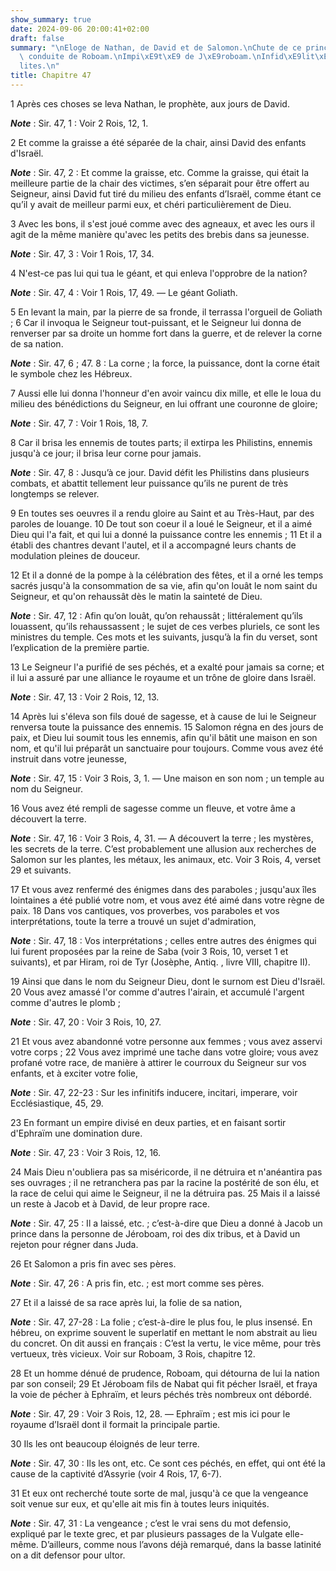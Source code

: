```yaml
---
show_summary: true
date: 2024-09-06 20:00:41+02:00
draft: false
summary: "\nEloge de Nathan, de David et de Salomon.\nChute de ce prince.\nMauvaise\
  \ conduite de Roboam.\nImpi\xE9t\xE9 de J\xE9roboam.\nInfid\xE9lit\xE9 des Isra\xE9\
  lites.\n"
title: Chapitre 47
---
```





1 Après ces choses se leva Nathan, le prophète, aux jours de David.

***Note*** :  Sir. 47, 1 : Voir 2 Rois, 12, 1.

2 Et comme la graisse a été séparée de la chair, ainsi David des enfants d'Israël.

***Note*** :  Sir. 47, 2 : Et comme la graisse, etc. Comme la graisse, qui était la meilleure partie de la chair des victimes, s’en séparait pour être offert au Seigneur, ainsi David fut tiré du milieu des enfants d’Israël, comme étant ce qu’il y avait de meilleur parmi eux, et chéri particulièrement de Dieu.

3 Avec les bons, il s'est joué comme avec des agneaux, et avec les ours il agit de la même manière qu'avec les petits des brebis dans sa jeunesse.

***Note*** :  Sir. 47, 3 : Voir 1 Rois, 17, 34.

4 N'est-ce pas lui qui tua le géant, et qui enleva l'opprobre de la nation?

***Note*** :  Sir. 47, 4 : Voir 1 Rois, 17, 49. ― Le géant Goliath.

5 En levant la main, par la pierre de sa fronde, il terrassa l'orgueil de Goliath ; 6 Car il invoqua le Seigneur tout-puissant, et le Seigneur lui donna de renverser par sa droite un homme fort dans la guerre, et de relever la corne de sa nation.

***Note*** :  Sir. 47, 6 ; 47. 8 : La corne ; la force, la puissance, dont la corne était le symbole chez les Hébreux.

7 Aussi elle lui donna l'honneur d'en avoir vaincu dix mille, et elle le loua du milieu des bénédictions du Seigneur, en lui offrant une couronne de gloire;

***Note*** :  Sir. 47, 7 : Voir 1 Rois, 18, 7.

8 Car il brisa les ennemis de toutes parts; il extirpa les Philistins, ennemis jusqu'à ce jour; il brisa leur corne pour jamais.

***Note*** :  Sir. 47, 8 : Jusqu’à ce jour. David défit les Philistins dans plusieurs combats, et abattit tellement leur puissance qu’ils ne purent de très longtemps se relever.

9 En toutes ses oeuvres il a rendu gloire au Saint et au Très-Haut, par des paroles de louange. 10 De tout son coeur il a loué le Seigneur, et il a aimé Dieu qui l'a fait, et qui lui a donné la puissance contre les ennemis ; 11 Et il a établi des chantres devant l'autel, et il a accompagné leurs chants de modulation pleines de douceur.


12 Et il a donné de la pompe à la célébration des fêtes, et il a orné les temps sacrés jusqu'à la consommation de sa vie, afin qu'on louât le nom saint du Seigneur, et qu'on rehaussât dès le matin la sainteté de Dieu.

***Note*** :  Sir. 47, 12 : Afin qu’on louât, qu’on rehaussât ; littéralement qu’ils louassent, qu’ils rehaussassent ; le sujet de ces verbes pluriels, ce sont les ministres du temple. Ces mots et les suivants, jusqu’à la fin du verset, sont l’explication de la première partie.

13 Le Seigneur l'a purifié de ses péchés, et a exalté pour jamais sa corne; et il lui a assuré par une alliance le royaume et un trône de gloire dans Israël.

***Note*** :  Sir. 47, 13 : Voir 2 Rois, 12, 13.


14 Après lui s'éleva son fils doué de sagesse, et à cause de lui le Seigneur renversa toute la puissance des ennemis. 15 Salomon régna en des jours de paix, et Dieu lui soumit tous les ennemis, afin qu'il bâtit une maison en son nom, et qu'il lui préparât un sanctuaire pour toujours. Comme vous avez été instruit dans votre jeunesse,

***Note*** :  Sir. 47, 15 : Voir 3 Rois, 3, 1. ― Une maison en son nom ; un temple au nom du Seigneur.

16 Vous avez été rempli de sagesse comme un fleuve, et votre âme a découvert la terre.

***Note*** :  Sir. 47, 16 : Voir 3 Rois, 4, 31. ― A découvert la terre ; les mystères, les secrets de la terre. C’est probablement une allusion aux recherches de Salomon sur les plantes, les métaux, les animaux, etc. Voir 3 Rois, 4, verset 29 et suivants.

17 Et vous avez renfermé des énigmes dans des paraboles ; jusqu'aux îles lointaines a été publié votre nom, et vous avez été aimé dans votre règne de paix. 18 Dans vos cantiques, vos proverbes, vos paraboles et vos interprétations, toute la terre a trouvé un sujet d'admiration,

***Note*** :  Sir. 47, 18 : Vos interprétations ; celles entre autres des énigmes qui lui furent proposées par la reine de Saba (voir 3 Rois, 10, verset 1 et suivants), et par Hiram, roi de Tyr (Josèphe, Antiq. , livre VIII, chapitre II).


19 Ainsi que dans le nom du Seigneur Dieu, dont le surnom est Dieu d'Israël. 20 Vous avez amassé l'or comme d'autres l'airain, et accumulé l'argent comme d'autres le plomb ;

***Note*** :  Sir. 47, 20 : Voir 3 Rois, 10, 27.

21 Et vous avez abandonné votre personne aux femmes ; vous avez asservi votre corps ; 22 Vous avez imprimé une tache dans votre gloire; vous avez profané votre race, de manière à attirer le courroux du Seigneur sur vos enfants, et à exciter votre folie,

***Note*** :  Sir. 47, 22-23 : Sur les infinitifs inducere, incitari, imperare, voir Ecclésiastique, 45, 29.


23 En formant un empire divisé en deux parties, et en faisant sortir d'Ephraïm une domination dure.

***Note*** :  Sir. 47, 23 : Voir 3 Rois, 12, 16.

24 Mais Dieu n'oubliera pas sa miséricorde, il ne détruira et n'anéantira pas ses ouvrages ; il ne retranchera pas par la racine la postérité de son élu, et la race de celui qui aime le Seigneur, il ne la détruira pas. 25 Mais il a laissé un reste à Jacob et à David, de leur propre race.

***Note*** :  Sir. 47, 25 : Il a laissé, etc. ; c’est-à-dire que Dieu a donné à Jacob un prince dans la personne de Jéroboam, roi des dix tribus, et à David un rejeton pour régner dans Juda.

26 Et Salomon a pris fin avec ses pères.

***Note*** :  Sir. 47, 26 : A pris fin, etc. ; est mort comme ses pères.

27 Et il a laissé de sa race après lui, la folie de sa nation,

***Note*** :  Sir. 47, 27-28 : La folie ; c’est-à-dire le plus fou, le plus insensé. En hébreu, on exprime souvent le superlatif en mettant le nom abstrait au lieu du concret. On dit aussi en français : C’est la vertu, le vice même, pour très vertueux, très vicieux. Voir sur Roboam, 3 Rois, chapitre 12.

28 Et un homme dénué de prudence, Roboam, qui détourna de lui la nation par son conseil; 29 Et Jéroboam fils de Nabat qui fit pécher Israël, et fraya la voie de pécher à Ephraïm, et leurs péchés très nombreux ont débordé.

***Note*** :  Sir. 47, 29 : Voir 3 Rois, 12, 28. ― Ephraïm ; est mis ici pour le royaume d’Israël dont il formait la principale partie.

30 Ils les ont beaucoup éloignés de leur terre.

***Note*** :  Sir. 47, 30 : Ils les ont, etc. Ce sont ces péchés, en effet, qui ont été la cause de la captivité d’Assyrie (voir 4 Rois, 17, 6-7).

31 Et eux ont recherché toute sorte de mal, jusqu'à ce que la vengeance soit venue sur eux, et qu'elle ait mis fin à toutes leurs iniquités.

***Note*** :  Sir. 47, 31 : La vengeance ; c’est le vrai sens du mot defensio, expliqué par le texte grec, et par plusieurs passages de la Vulgate elle-même. D’ailleurs, comme nous l’avons déjà remarqué, dans la basse latinité on a dit defensor pour ultor.

